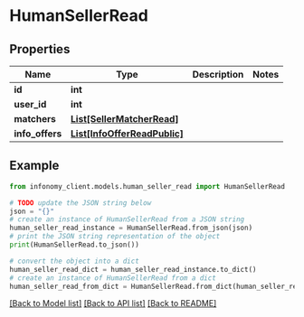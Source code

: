 # HumanSellerRead


## Properties

Name | Type | Description | Notes
------------ | ------------- | ------------- | -------------
**id** | **int** |  | 
**user_id** | **int** |  | 
**matchers** | [**List[SellerMatcherRead]**](SellerMatcherRead.md) |  | 
**info_offers** | [**List[InfoOfferReadPublic]**](InfoOfferReadPublic.md) |  | 

## Example

```python
from infonomy_client.models.human_seller_read import HumanSellerRead

# TODO update the JSON string below
json = "{}"
# create an instance of HumanSellerRead from a JSON string
human_seller_read_instance = HumanSellerRead.from_json(json)
# print the JSON string representation of the object
print(HumanSellerRead.to_json())

# convert the object into a dict
human_seller_read_dict = human_seller_read_instance.to_dict()
# create an instance of HumanSellerRead from a dict
human_seller_read_from_dict = HumanSellerRead.from_dict(human_seller_read_dict)
```
[[Back to Model list]](../README.md#documentation-for-models) [[Back to API list]](../README.md#documentation-for-api-endpoints) [[Back to README]](../README.md)


